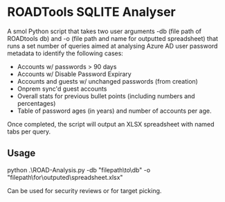 # ROADTools SQLITE Analyser
A smol Python script that takes two user arguments -db (file path of ROADtools db) and -o (file path and name for outputted spreadsheet) that runs a set number of queries aimed at analysing Azure AD user password metadata to identify the following cases:

- Accounts w/ passwords > 90 days
- Accounts w/ Disable Password Expirary
- Accounts and guests w/ unchanged passwords (from creation)
- Onprem sync'd guest accounts
- Overall stats for previous bullet points (including numbers and percentages)
- Table of password ages (in years) and number of accounts per age.

Once completed, the script will output an XLSX spreadsheet with named tabs per query.

## Usage
python .\ROAD-Analysis.py -db "filepath\to\db" -o "filepath\for\outputed\spreadsheet.xlsx"

Can be used for security reviews or for target picking.